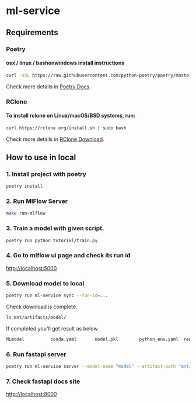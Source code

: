 # ml-service

## Requirements
### Poetry

#### osx / linux / bashonwindows install instructions

```bash
curl -sSL https://raw.githubusercontent.com/python-poetry/poetry/master/get-poetry.py | python -
```

Check more details in [Poetry Docs](https://python-poetry.org/docs/).

### RClone

#### To install rclone on Linux/macOS/BSD systems, run:

```bash
curl https://rclone.org/install.sh | sudo bash
```

Check more details in [RClone Download](https://rclone.org/downloads/).

## How to use in local
### 1. Install project with poetry

```bash
poetry install
```

### 2. Run MlFlow Server

```bash
make run-mlflow
```

### 3. Train a model with given script.

```bash
poetry run python tutorial/train.py
```

### 4. Go to mlflow ui page and check its run id

[http://localhost:5000](http://localhost:5000)

### 5. Download model to local

```bash
poetry run ml-service sync --run-id=...
```

Check download is complete.

```bash
ls mnt/artifacts/model/
```

If completed you'll get result as below

```bash
MLmodel          conda.yaml       model.pkl        python_env.yaml  requirements.txt
```

### 6. Run fastapi server

```bash
poetry run ml-service server --model-name "model" --artifact-path "mnt/artifacts"
```

### 7. Check fastapi docs site

[http://localhost:8000](http://localhost:8000)
